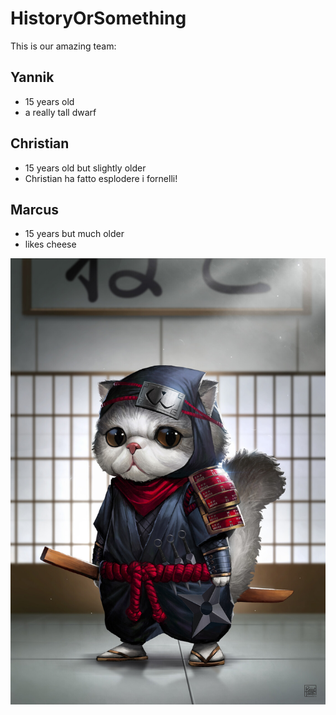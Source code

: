 # HistoryOrSomething

This is our amazing team:

## Yannik

- 15 years old
- a really tall dwarf

## Christian

- 15 years old but slightly older
- Christian ha fatto esplodere i fornelli!

## Marcus

- 15 years but much older
- likes cheese

![A ninja Cat](ninja_cat.jpg)

